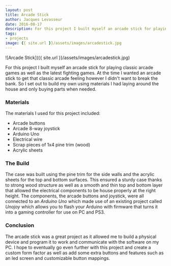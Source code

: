 ```yaml
---
layout: post
title: Arcade Stick
author: Jacques Levasseur
date: 2016-08-17
description: For this project I built myself an arcade stick for playing classic arcade games as well
tags:
- projects
image: {{ site.url }}/assets/images/arcadestick.jpg
---
```


![Arcade Stick]({{ site.url }}/assets/images/arcadestick.jpg)

For this project I built myself an arcade stick for playing classic arcade games as well as the latest fighting games. At the time I wanted an arcade stick to get that classic arcade feeling however I didn't want to break the bank. So I set out to build my own using materials I had laying around the house and only buying parts when needed.

### Materials

The materials I used for this project included:

* Arcade buttons
* Arcade 8-way joystick
* Arduino Uno
* Electrical wire
* Scrap pieces of 1x4 pine trim (wood)
* Acrylic sheets

### The Build

The case was built using the pine trim for the side walls and the acrylic sheets for the top and bottom surfaces. This ensured a sturdy case thanks to strong wood structure as well as a smooth and thin top and bottom layer that allowed the electrical components to be house properly at the right height. The components, the arcade buttons and joystick, were all connected to an _Arduino Uno_ which made use of an existing project called _Unojoy_ which allows you to flash your Arduino with firmware that turns it into a gaming controller for use on PC and PS3.

### Conclusion

The arcade stick was a great project as it allowed me to build a physical device and program it to work and communicate with the software on my PC. I hope to eventually go even further with this project and create a custom form factor as well as add some extra buttons and features such as an led screen and
customizable button mappings.

